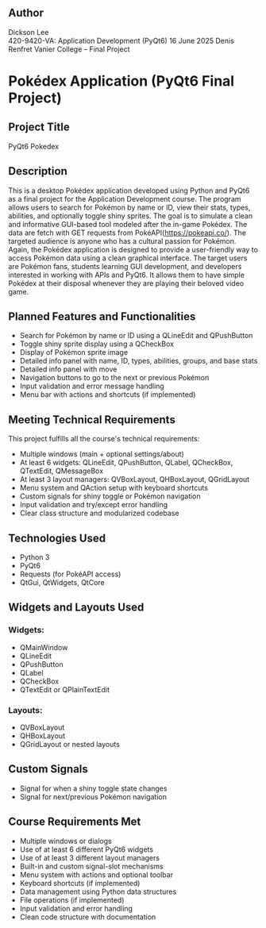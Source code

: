 ## Author

Dickson Lee  
420-9420-VA: Application Development (PyQt6) 
16 June 2025
Denis Renfret
Vanier College – Final Project

# Pokédex Application (PyQt6 Final Project)

## Project Title
PyQt6 Pokedex

## Description

This is a desktop Pokédex application developed using Python and PyQt6 as a final project for the Application Development course. The program allows users to search for Pokémon by name or ID, view their stats, types, abilities, and optionally toggle shiny sprites. The goal is to simulate a clean and informative GUI-based tool modeled after the in-game Pokédex. The data are fetch with GET requests from PokéAPI(https://pokeapi.co/). The targeted audience is anyone who has a cultural passion for Pokémon. Again, the Pokédex application is designed to provide a user-friendly way to access Pokémon data using a clean graphical interface. The target users are Pokémon fans, students learning GUI development, and developers interested in working with APIs and PyQt6. It allows them to have simple Pokédex at their disposal whenever they are playing their beloved video game.

## Planned Features and Functionalities

- Search for Pokémon by name or ID using a QLineEdit and QPushButton
- Toggle shiny sprite display using a QCheckBox
- Display of Pokémon sprite image
- Detailed info panel with name, ID, types, abilities, groups, and base stats
- Detailed info panel with move
- Navigation buttons to go to the next or previous Pokémon
- Input validation and error message handling
- Menu bar with actions and shortcuts (if implemented)

## Meeting Technical Requirements
This project fulfills all the course's technical requirements:
- Multiple windows (main + optional settings/about)
- At least 6 widgets: QLineEdit, QPushButton, QLabel, QCheckBox, QTextEdit, QMessageBox
- At least 3 layout managers: QVBoxLayout, QHBoxLayout, QGridLayout
- Menu system and QAction setup with keyboard shortcuts
- Custom signals for shiny toggle or Pokémon navigation
- Input validation and try/except error handling
- Clear class structure and modularized codebase

## Technologies Used

- Python 3
- PyQt6
- Requests (for PokéAPI access)
- QtGui, QtWidgets, QtCore

## Widgets and Layouts Used

### Widgets:
- QMainWindow
- QLineEdit
- QPushButton
- QLabel
- QCheckBox
- QTextEdit or QPlainTextEdit

### Layouts:
- QVBoxLayout
- QHBoxLayout
- QGridLayout or nested layouts

## Custom Signals

- Signal for when a shiny toggle state changes
- Signal for next/previous Pokémon navigation

## Course Requirements Met

- Multiple windows or dialogs
- Use of at least 6 different PyQt6 widgets
- Use of at least 3 different layout managers
- Built-in and custom signal-slot mechanisms
- Menu system with actions and optional toolbar
- Keyboard shortcuts (if implemented)
- Data management using Python data structures
- File operations (if implemented)
- Input validation and error handling
- Clean code structure with documentation



